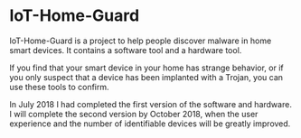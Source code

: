 # IoT-Home-Guard


IoT-Home-Guard is a project to help people discover malware in home smart devices. It contains a software tool and a hardware tool.

If you find that your smart device in your home has strange behavior, or if you only suspect that a device has been implanted with a Trojan, you can use these tools to confirm.

In July 2018 I had completed the first version of the software and hardware. I will complete the second version by October 2018, when the user experience and the number of identifiable devices will be greatly improved.
